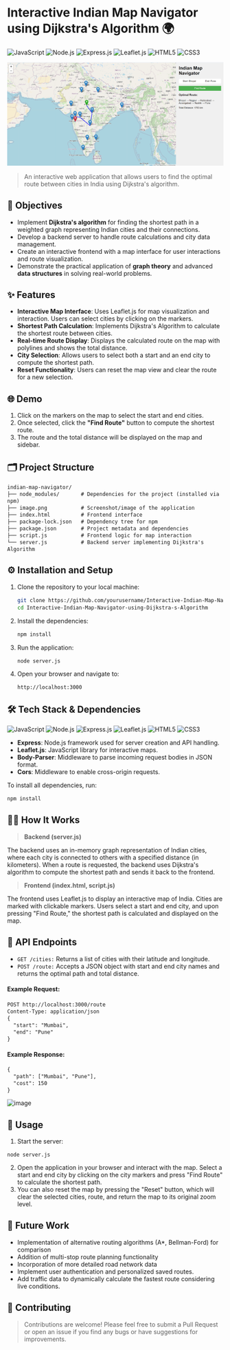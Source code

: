 # Interactive Indian Map Navigator using Dijkstra's Algorithm 🌍️
![JavaScript](https://img.shields.io/badge/JavaScript-F7DF1E?style=for-the-badge&logo=javascript&logoColor=black)
![Node.js](https://img.shields.io/badge/Node.js-339933?style=for-the-badge&logo=nodedotjs&logoColor=white)
![Express.js](https://img.shields.io/badge/Express.js-000000?style=for-the-badge&logo=express&logoColor=white)
![Leaflet.js](https://img.shields.io/badge/Leaflet.js-199900?style=for-the-badge&logo=leaflet&logoColor=white)
![HTML5](https://img.shields.io/badge/HTML5-E34F26?style=for-the-badge&logo=html5&logoColor=white)
![CSS3](https://img.shields.io/badge/CSS3-1572B6?style=for-the-badge&logo=css3&logoColor=white)

![Project Screenshot](./image.png)

>  An interactive web application that allows users to find the optimal route between cities in India using Dijkstra's algorithm.

## 🚀 Objectives
- Implement **Dijkstra's algorithm** for finding the shortest path in a weighted graph representing Indian cities and their connections.
- Develop a backend server to handle route calculations and city data management.
- Create an interactive frontend with a map interface for user interactions and route visualization.
- Demonstrate the practical application of **graph theory** and advanced **data structures** in solving real-world problems.

## ✨ Features
- **Interactive Map Interface**: Uses Leaflet.js for map visualization and interaction. Users can select cities by clicking on the markers.
- **Shortest Path Calculation**: Implements Dijkstra's Algorithm to calculate the shortest route between cities.
- **Real-time Route Display**: Displays the calculated route on the map with polylines and shows the total distance.
- **City Selection**: Allows users to select both a start and an end city to compute the shortest path.
- **Reset Functionality**: Users can reset the map view and clear the route for a new selection.

## 🌐 Demo
1. Click on the markers on the map to select the start and end cities.
2. Once selected, click the **"Find Route"** button to compute the shortest route.
3. The route and the total distance will be displayed on the map and sidebar.

## 🗂️ Project Structure
```
indian-map-navigator/
├── node_modules/       # Dependencies for the project (installed via npm) 
├── image.png           # Screenshot/image of the application
├── index.html          # Frontend interface
├── package-lock.json   # Dependency tree for npm
├── package.json        # Project metadata and dependencies
├── script.js           # Frontend logic for map interaction
└── server.js           # Backend server implementing Dijkstra's Algorithm
```

## ⚙️ Installation and Setup
1. Clone the repository to your local machine:
    ```bash
    git clone https://github.com/yourusername/Interactive-Indian-Map-Navigator-using-Dijkstra-s-Algorithm.git
    cd Interactive-Indian-Map-Navigator-using-Dijkstra-s-Algorithm
    ```

2. Install the dependencies:
    ```bash
    npm install
    ```

3. Run the application:
    ```bash
    node server.js
    ```

4. Open your browser and navigate to:
    ```
    http://localhost:3000
    ```


## 🛠️ Tech Stack & Dependencies

![JavaScript](https://img.shields.io/badge/JavaScript-F7DF1E?style=for-the-badge&logo=javascript&logoColor=black)
![Node.js](https://img.shields.io/badge/Node.js-339933?style=for-the-badge&logo=nodedotjs&logoColor=white)
![Express.js](https://img.shields.io/badge/Express.js-000000?style=for-the-badge&logo=express&logoColor=white)
![Leaflet.js](https://img.shields.io/badge/Leaflet.js-199900?style=for-the-badge&logo=leaflet&logoColor=white)
![HTML5](https://img.shields.io/badge/HTML5-E34F26?style=for-the-badge&logo=html5&logoColor=white)
![CSS3](https://img.shields.io/badge/CSS3-1572B6?style=for-the-badge&logo=css3&logoColor=white)


- **Express**: Node.js framework used for server creation and API handling.
- **Leaflet.js**: JavaScript library for interactive maps.
- **Body-Parser**: Middleware to parse incoming request bodies in JSON format.
- **Cors**: Middleware to enable cross-origin requests.

To install all dependencies, run:
```bash
npm install
```

## 🧑‍💻 How It Works
> **Backend (server.js)**

The backend uses an in-memory graph representation of Indian cities, where each city is connected to others with a specified distance (in kilometers). When a route is requested, the backend uses Dijkstra's algorithm to compute the shortest path and sends it back to the frontend.

> **Frontend (index.html, script.js)**

The frontend uses Leaflet.js to display an interactive map of India. Cities are marked with clickable markers. Users select a start and end city, and upon pressing "Find Route," the shortest path is calculated and displayed on the map.


## 📡 API Endpoints
 - `GET /cities:` Returns a list of cities with their latitude and longitude.
- `POST /route:` Accepts a JSON object with start and end city names and returns the optimal path and total distance.

#### Example Request:
```
POST http://localhost:3000/route
Content-Type: application/json
{
  "start": "Mumbai",
  "end": "Pune"
}
```

#### Example Response:
```
{
  "path": ["Mumbai", "Pune"],
  "cost": 150
}
```

![image](https://github.com/user-attachments/assets/dcf6c456-04aa-4bd2-94b5-5f1d89de8bca)



## 📖 Usage
1. Start the server:
```
node server.js
```
2. Open the application in your browser and interact with the map. Select a start and end city by clicking on the city markers and press "Find Route" to calculate the shortest path.
3. You can also reset the map by pressing the "Reset" button, which will clear the selected cities, route, and return the map to its original zoom level.

## 🔮 Future Work
- Implementation of alternative routing algorithms (A*, Bellman-Ford) for comparison
- Addition of multi-stop route planning functionality
- Incorporation of more detailed road network data
- Implement user authentication and personalized saved routes.
- Add traffic data to dynamically calculate the fastest route considering live conditions.

## 🤝 Contributing
>Contributions are welcome! Please feel free to submit a Pull Request or open an issue if you find any bugs or have suggestions for improvements.
